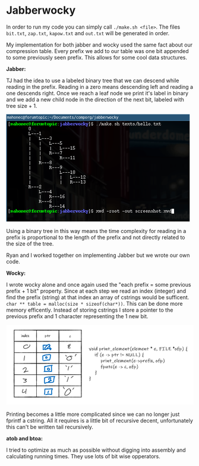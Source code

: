 # Jabberwocky
In order to run my code you can simply call `./make.sh <file>`. The files `bit.txt`, `zap.txt`, `kapow.txt` and `out.txt` will be generated in order.

My implementation for both jabber and wocky used the same fact about our compression table. Every prefix we add to our table was one bit appended to some previously seen prefix. This allows for some cool data structures.

**Jabber:**

TJ had the idea to use a labeled binary tree that we can descend while reading in the prefix. Reading in a zero means descending left and reading a one descends right. Once we reach a leaf node we print it's label in binary and we add a new child node in the direction of the next bit, labeled with tree size + 1.

![](tree.png)

Using a binary tree in this way means the time complexity for reading in a prefix is proportional to the length of the prefix and not directly related to the size of the tree. 

Ryan and I worked together on implementing Jabber but we wrote our own code.

**Wocky:**

I wrote wocky alone and once again used the "each prefix = some previous prefix + 1 bit" property. Since at each step we read an index (integer) and find the prefix (string) at that index an array of cstrings would be sufficent. `char ** table = malloc(size * sizeof(char*))`. This can be done more memory efficently. Instead of storing cstrings I store a pointer to the previous prefix and 1 character representing the 1 new bit. 

![](table.png)

Printing becomes a little more complicated since we can no longer just fprintf a cstring. All it requires is a little bit of recursive decent, unfortunately this can't be written tail recursively. 

**atob and btoa:**

I tried to optimize as much as possible without digging into assembly and calculating running times. They use lots of bit wise opperators. 
